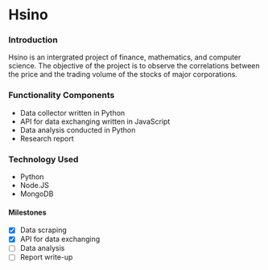 # Hsino

### Introduction
Hsino is an intergrated project of finance, mathematics, and computer science. The objective of the project is to observe the correlations between the price and the trading volume of the stocks of major corporations. 

### Functionality Components
- Data collector written in Python
- API for data exchanging written in JavaScript
- Data analysis conducted in Python
- Research report

### Technology Used
- Python
- Node.JS
- MongoDB

#### Milestones
- [x]	Data scraping
- [x]	API for data exchanging
- [ ]	Data analysis
- [ ]	Report write-up
